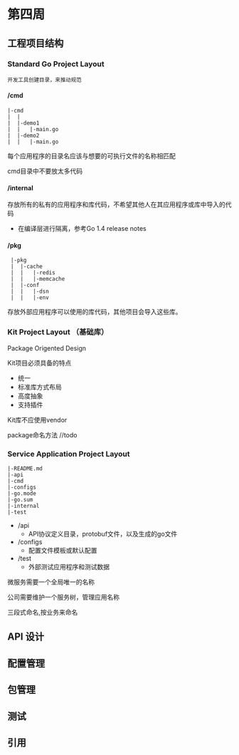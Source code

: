 # 第四周

## 工程项目结构

### Standard Go Project Layout

    开发工具创建目录，来推动规范

    
####  /cmd

```
|-cmd
|  |
|  |-demo1
|  |   |-main.go
|  |-demo2
|  |   |-main.go   
```

每个应用程序的目录名应该与想要的可执行文件的名称相匹配

cmd目录中不要放太多代码

#### /internal

存放所有的私有的应用程序和库代码，不希望其他人在其应用程序或库中导入的代码

* 在编译层进行隔离，参考Go 1.4 release notes

#### /pkg

```
 |-pkg
 |  |-cache
 |  |   |-redis
 |  |   |-memcache
 |  |-conf
 |  |   |-dsn
 |  |   |-env
```

存放外部应用程序可以使用的库代码，其他项目会导入这些库。

### Kit Project Layout （基础库）

Package Origented Design

Kit项目必须具备的特点
* 统一
* 标准库方式布局
* 高度抽象
* 支持插件

Kit库不应使用vendor

package命名方法 //todo

### Service Application Project Layout

```
|-README.md
|-api
|-cmd
|-configs
|-go.mode
|-go.sum
|-internal
|-test
```

* /api
  * API协议定义目录，protobuf文件，以及生成的go文件
* /configs
  * 配置文件模板或默认配置
* /test
  * 外部测试应用程序和测试数据


微服务需要一个全局唯一的名称

公司需要维护一个服务树，管理应用名称

三段式命名,按业务来命名


## API 设计

## 配置管理

## 包管理

## 测试

## 引用
